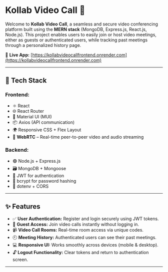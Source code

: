 # Kollab Video Call 🎥

Welcome to **Kollab Video Call**, a seamless and secure video conferencing platform built using the **MERN stack** (MongoDB, Express.js, React.js, Node.js). This project enables users to easily join or host video meetings, either as guests or authenticated users, while tracking past meetings through a personalized history page.

🚀 **Live App:** [https://kollabvideocallfrontend.onrender.com](https://kollabvideocallfrontend.onrender.com)

---

## 🧰 Tech Stack

### Frontend:
- ⚛️ React
- 🌐 React Router
- 🎨 Material UI (MUI)
- 📦 Axios (API communication)
- 🌍 Responsive CSS + Flex Layout
- 🔗 **WebRTC** – Real-time peer-to-peer video and audio streaming

### Backend:
- 🟢 Node.js + Express.js
- 🗃️ MongoDB + Mongoose
- 🔐 JWT for authentication
- 🧂 bcrypt for password hashing
- 🔧 dotenv + CORS

---

## ✨ Features

- ✅ **User Authentication:** Register and login securely using JWT tokens.
- 👤 **Guest Access:** Join video calls instantly without logging in.
- 📹 **Video Call Rooms:** Real-time room access via unique codes.
- 🕘 **Meeting History:** Authenticated users can see their past meetings.
- 💻 **Responsive UI:** Works smoothly across devices (mobile & desktop).
- 🔓 **Logout Functionality:** Clear tokens and return to authentication screen.

---


